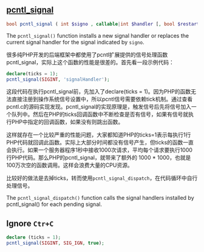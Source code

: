 [pcntl_signal](http://www.hackingwithphp.com/16/1/1/taking-control-of-php)
---
```php
bool pcntl_signal ( int $signo , callable|int $handler [, bool $restart_syscalls = true ] )
```
The `pcntl_signal()` function installs a new signal handler or replaces the current signal handler for the signal indicated by `signo`.

很多纯PHP开发的后端框架中都使用了pcntl扩展提供的信号处理函数pcntl_signal，实际上这个函数的性能是很差的。首先看一段示例代码：
```php
declare(ticks = 1);
pcntl_signal(SIGINT, 'signalHandler');
```
这段代码在执行pcntl_signal前，先加入了declare(ticks = 1)。因为PHP的函数无法直接注册到操作系统信号设置中，所以pcntl信号需要依赖tick机制。通过查看pcntl.c的源码实现发现。pcntl_signal的实现原理是，触发信号后先将信号加入一个队列中。然后在PHP的ticks回调函数中不断检查是否有信号，如果有信号就执行PHP中指定的回调函数，如果没有则跳出函数。

这样就存在一个比较严重的性能问题，大家都知道PHP的ticks=1表示每执行1行PHP代码就回调此函数。实际上大部分时间都没有信号产生，但ticks的函数一直会执行。如果一个服务器程序1秒中接收1000次请求，平均每个请求要执行1000行PHP代码。那么PHP的pcntl_signal，就带来了额外的 1000 * 1000，也就是100万次空的函数调用。这样会浪费大量的CPU资源。

比较好的做法是去掉ticks，转而使用`pcntl_signal_dispatch`，在代码循环中自行处理信号。

The `pcntl_signal_dispatch()` function calls the signal handlers installed by pcntl_signal() for each pending signal.

Ignore `Ctr+C`
---
```php
declare (ticks = 1);
pcntl_signal(SIGINT, SIG_IGN, true);
```




